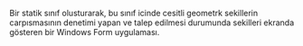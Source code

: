 Bir statik sınıf olusturarak, bu sınıf icinde cesitli geometrk sekillerin carpısmasının denetimi yapan ve talep edilmesi durumunda sekilleri ekranda gösteren bir Windows Form uygulaması.
